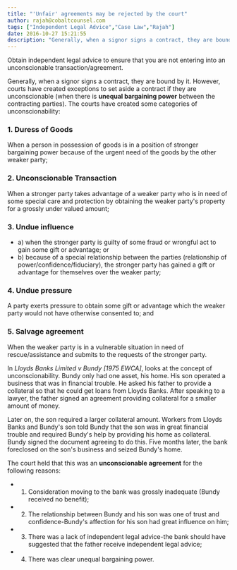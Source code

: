 ```yaml
---
title: "'Unfair' agreements may be rejected by the court"
author: rajah@cobaltcounsel.com
tags: ["Independent Legal Advice","Case Law","Rajah"]
date: 2016-10-27 15:21:55
description: "Generally, when a signor signs a contract, they are bound by it. However, courts have created exceptions to set aside a contract if they are unconscionable (when there is unequal bargaining power between the contracting parties)."
---
```


Obtain independent legal advice to ensure that you are not entering into an unconscionable transaction/agreement.

Generally, when a signor signs a contract, they are bound by it. However, courts have created exceptions to set aside a contract if they are unconscionable (when there is **unequal bargaining power** between the contracting parties). The courts have created some categories of unconscionability:

### 1. Duress of Goods 
When a person in possession of goods is in a position of stronger bargaining power because of the urgent need of the goods by the other weaker party;

### 2. Unconscionable Transaction
When a stronger party takes advantage of a weaker party who is in need of some special care and protection by obtaining the weaker party's property for a grossly under valued amount;

### 3. Undue influence
- a) when the stronger party is guilty of some fraud or wrongful act to gain some gift or advantage; or 
- b) because of a special relationship between the parties (relationship of power/confidence/fiduciary), the stronger party has gained a gift or advantage for themselves over the weaker party;

### 4. Undue pressure 
A party exerts pressure to obtain some gift or advantage which the weaker party would not have otherwise consented to; and

### 5. Salvage agreement 
When the weaker party is in a vulnerable situation in need of rescue/assistance and submits to the requests of the stronger party. 

In *Lloyds Banks Limited v Bundy [1975 EWCA]*, looks at the concept of unconscionability. Bundy only had one asset, his home. His son operated a business that was in financial trouble. He asked his father to provide a collateral so that he could get loans from Lloyds Banks. After speaking to a lawyer, the father signed an agreement providing collateral for a smaller amount of money.

Later on, the son required a larger collateral amount. Workers from Lloyds Banks and Bundy's son told Bundy that the son was in great financial trouble and required Bundy's help by providing his home as collateral. Bundy signed the document agreeing to do this. Five months later, the bank foreclosed on the son's business and seized Bundy's home. 
 
The court held that this was an **unconscionable agreement** for the following reasons:
- 1) Consideration moving to the bank was grossly inadequate (Bundy received no benefit);

- 2) The relationship between Bundy and his son was one of trust and confidence-Bundy's affection for his son had great influence on him;

- 3) There was a lack of independent legal advice-the bank should have suggested that the father receive independent legal advice;

- 4) There was clear unequal bargaining power.
